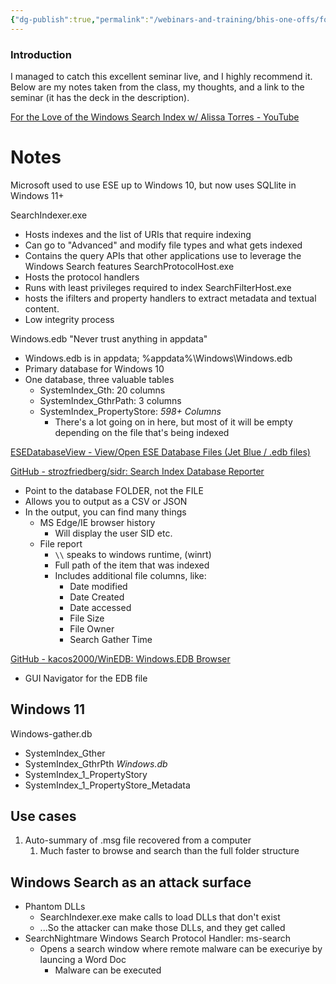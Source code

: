 ```yaml
---
{"dg-publish":true,"permalink":"/webinars-and-training/bhis-one-offs/for-the-love-of-the-windows-search-index-with-alissa-torres/","updated":"2024-02-15T16:02:37.000-08:00"}
---
```


### Introduction
I managed to catch this excellent seminar live, and I highly recommend it. Below are my notes taken from the class, my thoughts, and a link to the seminar (it has the deck in the description). 

[For the Love of the Windows Search Index w/ Alissa Torres - YouTube](https://www.youtube.com/watch?v=Ej37pJf1nw0)

# Notes

Microsoft used to use ESE up to Windows 10, but now uses SQLlite in Windows 11+


SearchIndexer.exe
- Hosts indexes and the list of URIs that require indexing
- Can go to "Advanced" and modify file types and what gets indexed
- Contains the query APIs that other applications use to leverage the Windows Search features
SearchProtocolHost.exe
- Hosts the protocol handlers
- Runs with least privileges required to index
SearchFilterHost.exe
- hosts the ifilters and property handlers to extract metadata and textual content.
- Low integrity process


Windows.edb
"Never trust anything in appdata"
- Windows.edb is in appdata; %appdata%\Windows\Windows.edb
- Primary database for Windows 10
- One database, three valuable tables
	- SystemIndex_Gth: 20 columns
	- SystemIndex_GthrPath: 3 columns
	- SystemIndex_PropertyStore: *598+ Columns*
		- There's a lot going on in here, but most of it will be empty depending on the file that's being indexed

[ESEDatabaseView - View/Open ESE Database Files (Jet Blue / .edb files)](https://www.nirsoft.net/utils/ese_database_view.html)


[GitHub - strozfriedberg/sidr: Search Index Database Reporter](https://github.com/strozfriedberg/sidr)
- Point to the database FOLDER, not the FILE
- Allows you to output as a CSV or JSON
- In the output, you can find many things
	- MS Edge/IE browser history
		- Will display the user SID etc.
	- File report
		- `\\` speaks to windows runtime, (winrt)
		- Full path of the item that was indexed
		- Includes additional file columns, like:
			- Date modified
			- Date Created
			- Date accessed
			- File Size
			- File Owner
			- Search Gather Time

[GitHub - kacos2000/WinEDB: Windows.EDB Browser](https://github.com/kacos2000/WinEDB)
- GUI Navigator for the EDB file


## Windows 11
Windows-gather.db
- SystemIndex_Gther
- SystemIndex_GthrPth
*Windows.db*
- SystemIndex_1_PropertyStory
- SystemIndex_1_PropertyStore_Metadata

## Use cases
1. Auto-summary of .msg file recovered from a computer
	1. Much faster to browse and search than the full folder structure

## Windows Search as an attack surface
- Phantom DLLs
	- SearchIndexer.exe make calls to load DLLs that don't exist
	- ...So the attacker can make those DLLs, and they get called
- SearchNightmare Windows Search Protocol Handler: ms-search
	- Opens a search window where remote malware can be execuriye by launcing a Word Doc
		- Malware can be executed 